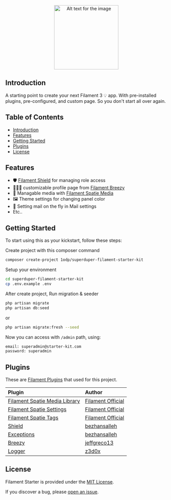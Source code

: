 <p align="center">
  <img src="https://github.com/1odp/superduper-filament-starter-kit/assets/5293897/2324ac90-8879-4a59-82f5-8128aef9744a" alt="Alt text for the image" width="200"/>
</p>

## Introduction

A starting point to create your next Filament 3 💡 app. With pre-installed plugins, pre-configured, and custom page. So you don't start all over again.

## Table of Contents

-   [Introduction](#introduction)
-   [Features](#features)
-   [Getting Started](#getting-started)
-   [Plugins](#plugins)
-   [License](#license)

## Features

-   🛡 [Filament Shield](#plugins-used) for managing role access
-   👨🏻‍🦱 customizable profile page from [Filament Breezy](#plugins-used)
-   🌌 Managable media with [Filament Spatie Media](#plugins-used)
-   🖼 Theme settings for changing panel color
-   💌 Setting mail on the fly in Mail settings
-   Etc..

## Getting Started

To start using this as your kickstart, follow these steps:

Create project with this composer command

```bash
composer create-project 1odp/superduper-filament-starter-kit
```

Setup your environment

```bash
cd superduper-filament-starter-kit
cp .env.example .env
```

After create project, Run migration & seeder

```bash
php artisan migrate
php artisan db:seed
```

or

```bash
php artisan migrate:fresh --seed
```

Now you can access with `/admin` path, using:

```bash
email: superadmin@starter-kit.com
password: superadmin
```

## Plugins

These are [Filament Plugins](https://filamentphp.com/plugins) that used for this project.

| **Plugin**                                                                                          | **Author**                                          |
| :-------------------------------------------------------------------------------------------------- | :-------------------------------------------------- |
| [Filament Spatie Media Library](https://github.com/filamentphp/spatie-laravel-media-library-plugin) | [Filament Official](https://github.com/filamentphp) |
| [Filament Spatie Settings](https://github.com/filamentphp/spatie-laravel-settings-plugin)           | [Filament Official](https://github.com/filamentphp) |
| [Filament Spatie Tags](https://github.com/filamentphp/spatie-laravel-tags-plugin)                   | [Filament Official](https://github.com/filamentphp) |
| [Shield](https://github.com/bezhanSalleh/filament-shield)                                           | [bezhansalleh](https://github.com/bezhansalleh)     |
| [Exceptions](https://github.com/bezhansalleh/filament-exceptions)                                   | [bezhansalleh](https://github.com/bezhansalleh)     |
| [Breezy](https://github.com/jeffgreco13/filament-breezy)                                            | [jeffgreco13](https://github.com/jeffgreco13)       |
| [Logger](https://github.com/z3d0x/filament-logger)                                                  | [z3d0x](https://github.com/z3d0x)                   |

## License

Filament Starter is provided under the [MIT License](LICENSE.md).

If you discover a bug, please [open an issue](https://github.com/1odp/superduper-filament-starter-kit/issues).
